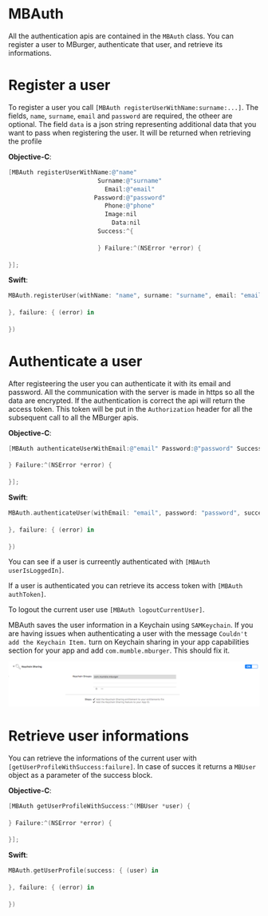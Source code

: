 # MBAuth

All the authentication apis are contained in the `MBAuth` class. You can register a user to MBurger, authenticate that user, and retrieve its informations.

# Register a user

To register a user you call `[MBAuth registerUserWithName:surname:...]`. The fields, `name`, `surname`, `email` and `password` are required, the otheer are optional. The field `data` is a json string representing additional data that you want to pass when registering the user. It will be returned when retrieving the profile

**Objective-C**:

```objective-c
[MBAuth registerUserWithName:@"name"
						 Surname:@"surname"
						   Email:@"email"
					 	Password:@"password"
						   Phone:@"phone"
						   Image:nil
							 Data:nil
						 Success:^{
                             
						 } Failure:^(NSError *error) {
                             
}];
```

**Swift**:

```swift
MBAuth.registerUser(withName: "name", surname: "surname", email: "email", password: "password", phone: "1234567890", image: nil, data: nil, success: {
            
}, failure: { (error) in
            
})
```

# Authenticate a user

After registeering the user you can authenticate it with its email and password. All the communication with the server is made in https so all the data are encrypted. If the authentication is correct the api will return the access token. This token will be put in the `Authorization` header for all the subsequent call to all the MBurger apis.

**Objective-C**:

```objective-c
[MBAuth authenticateUserWithEmail:@"email" Password:@"password" Success:^(NSString *accessToken) {
        
} Failure:^(NSError *error) {
        
}];
```
**Swift**:

```swift
MBAuth.authenticateUser(withEmail: "email", password: "password", success: { (accessToken) in
            
}, failure: { (error) in
            
})

```

You can see if a user is curreently authenticated with `[MBAuth userIsLoggedIn]`.

If a user is authenticated you can retrieve its access token with `[MBAuth authToken]`.

To logout the current user use `[MBAuth logoutCurrentUser]`.

MBAuth saves the user information in a Keychain using `SAMKeychain`.
If you are having issues when authenticating a user with the message `Couldn't add the Keychain Item.` turn on Keychain sharing in your app capabilities section for your app and add `com.mumble.mburger`. This should fix it.

![Keychain](Images/Keychain.png)

# Retrieve user informations

You can retrieve the informations of the current user with `[getUserProfileWithSuccess:failure]`. In case of succes it returns a `MBUser` object as a parameter of the success block.

**Objective-C**:

```objective-c
[MBAuth getUserProfileWithSuccess:^(MBUser *user) {
        
} Failure:^(NSError *error) {
        
}];
```
**Swift**:

```swift
MBAuth.getUserProfile(success: { (user) in
            
}, failure: { (error) in
            
})

```
